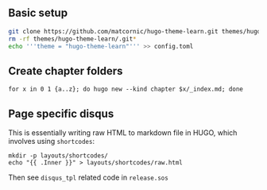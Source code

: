 ## Basic setup
```bash
git clone https://github.com/matcornic/hugo-theme-learn.git themes/hugo-theme-learn
rm -rf themes/hugo-theme-learn/.git*
echo '''theme = "hugo-theme-learn"''' >> config.toml
```
## Create chapter folders
```
for x in 0 1 {a..z}; do hugo new --kind chapter $x/_index.md; done
```
## Page specific disqus
This is essentially writing raw HTML to markdown file in HUGO, which involves using `shortcodes`:
```
mkdir -p layouts/shortcodes/
echo "{{ .Inner }}" > layouts/shortcodes/raw.html
```
Then see `disqus_tpl` related code in `release.sos`
